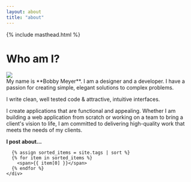 ```yaml
---
layout: about
title: "about"
---
```


<div class='grid grid-cols-1 gap-4 lg:w-2/3 xl:w-1/2 mx-auto' markdown=1>
  {% include masthead.html %}
<div class="grid grid-cols-6 gap-8 py-4">




  <h1 class='col-span-6 border-b-2 border-black py-2 text-white text-6xl md:text-8xl tracking-tight'>Who am I?</h1>
  <div class="col-span-6 md:col-span-2 flex justify-end flex-col gap-8">
    <div class='rounded-full pt-4 mx-auto'>
      <img src="{{site.baseurl}}/assets/img/bobby.png" class="border-b-2 border-teal-800 transition-all duration-500 mx-auto h-64 md:h-48">
    </div>
  </div>

  <div class='col-span-6 md:col-span-4 flex flex-col gap-4' markdown=1>
  My name is **Bobby Meyer**. I am a designer and a developer. I have a passion for creating simple, elegant solutions to complex problems.

  I write clean, well tested code & attractive, intuitive interfaces.

  I create applications that are functional and appealing. Whether I am building a web application from scratch or working on a team to bring a client's vision to life, I am committed to delivering high-quality work that meets the needs of my clients.

  <div class="flex gap-2 flex-wrap">
      <b>I post about...</b>

      {% assign sorted_items = site.tags | sort %}
      {% for item in sorted_items %}
        <span>{{ item[0] }}</span>
      {% endfor %}
    </div>
  </div>
</div>

